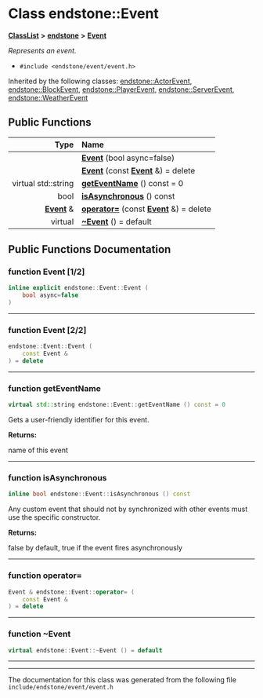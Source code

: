 

# Class endstone::Event



[**ClassList**](annotated.md) **>** [**endstone**](namespaceendstone.md) **>** [**Event**](classendstone_1_1Event.md)



_Represents an event._ 

* `#include <endstone/event/event.h>`





Inherited by the following classes: [endstone::ActorEvent](classendstone_1_1ActorEvent.md),  [endstone::BlockEvent](classendstone_1_1BlockEvent.md),  [endstone::PlayerEvent](classendstone_1_1PlayerEvent.md),  [endstone::ServerEvent](classendstone_1_1ServerEvent.md),  [endstone::WeatherEvent](classendstone_1_1WeatherEvent.md)
































## Public Functions

| Type | Name |
| ---: | :--- |
|   | [**Event**](#function-event-12) (bool async=false) <br> |
|   | [**Event**](#function-event-22) (const [**Event**](classendstone_1_1Event.md) &) = delete<br> |
| virtual std::string | [**getEventName**](#function-geteventname) () const = 0<br> |
|  bool | [**isAsynchronous**](#function-isasynchronous) () const<br> |
|  [**Event**](classendstone_1_1Event.md) & | [**operator=**](#function-operator) (const [**Event**](classendstone_1_1Event.md) &) = delete<br> |
| virtual  | [**~Event**](#function-event) () = default<br> |




























## Public Functions Documentation




### function Event [1/2]

```C++
inline explicit endstone::Event::Event (
    bool async=false
) 
```




<hr>



### function Event [2/2]

```C++
endstone::Event::Event (
    const Event &
) = delete
```




<hr>



### function getEventName 

```C++
virtual std::string endstone::Event::getEventName () const = 0
```



Gets a user-friendly identifier for this event.




**Returns:**

name of this event 





        

<hr>



### function isAsynchronous 

```C++
inline bool endstone::Event::isAsynchronous () const
```



Any custom event that should not by synchronized with other events must use the specific constructor.




**Returns:**

false by default, true if the event fires asynchronously 





        

<hr>



### function operator= 

```C++
Event & endstone::Event::operator= (
    const Event &
) = delete
```




<hr>



### function ~Event 

```C++
virtual endstone::Event::~Event () = default
```




<hr>

------------------------------
The documentation for this class was generated from the following file `include/endstone/event/event.h`

